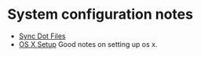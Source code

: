 # System configuration notes

- [Sync Dot Files](https://dotfiles.github.io)
- [OS X Setup](https://mattstauffer.co/blog/setting-up-a-new-os-x-development-machine-part-1-core-files-and-custom-shell)
  Good notes on setting up os x.
